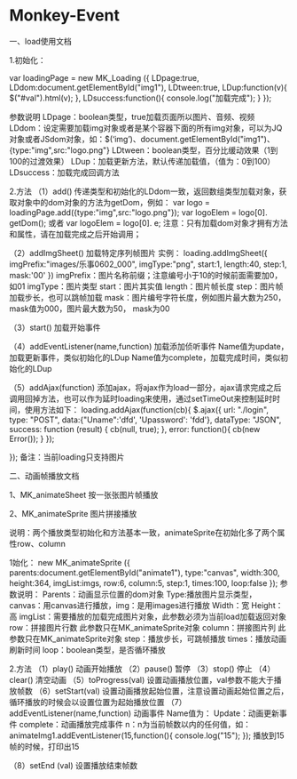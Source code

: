 # Monkey-Event

一、load使用文档

1.初始化：

var loadingPage = new MK_Loading ({
			LDpage:true,
			LDdom:document.getElementById("img1"),
			LDtween:true,
			LDup:function(v){
				$("#val").html(v);
			},
			LDsuccess:function(){
				console.log("加载完成");
			}
		});

参数说明
LDpage：boolean类型，true加载页面所以图片、音频、视频
LDdom：设定需要加载img对象或者是某个容器下面的所有img对象，可以为JQ对象或者JSdom对象，如：$(‘img’)、document.getElementById("img1")、{type:"img",src:"logo.png"}
LDtween：boolean类型，百分比缓动效果（1到100的过渡效果）
LDup：加载更新方法，默认传递加载值，（值为：0到100）
LDsuccess：加载完成回调方法

2.方法
（1）add()
传递类型和初始化的LDdom一致，返回数组类型加载对象，获取对象中的dom对象的方法为getDom，例如：
var logo = loadingPage.add({type:"img",src:"logo.png"});
var logoElem = logo[0]. getDom(); 或者
var logoElem = logo[0]. e;
注意：只有加载dom对象才拥有方法和属性，请在加载完成之后开始调用；

（2）addImgSheet()
加载特定序列帧图片
实例：
loading.addImgSheet({
		imgPrefix:"images/乐事0602_000",
		imgType:"png",
		start:1,
		length:40,
		step:1,
		mask:'00'
	})
imgPrefix：图片名称前缀；注意编号小于10的时候前面需要加0，如01
imgType：图片类型
start：图片其实值
length：图片帧长度
step：图片帧加载步长，也可以跳帧加载
mask：图片编号字符长度，例如图片最大数为250，mask值为000，图片最大数为50， mask为00

（3）start()
加载开始事件

（4）addEventListener(name,function)
加载添加侦听事件
Name值为update，加载更新事件，类似初始化的LDup
Name值为complete，加载完成时间，类似初始化的LDup

（5）addAjax(function)
添加ajax，将ajax作为load一部分，ajax请求完成之后调用回掉方法，也可以作为延时loading来使用，通过setTimeOut来控制延时时间，使用方法如下：
loading.addAjax(function(cb){
        $.ajax({
            url: "./login",
            type: "POST",
            data:{"Uname":'dfd', 'Upassword': 'fdd'},
            dataType: "JSON",
            success: function (result) {
                cb(null, true);
            },
error: function(){
	cb(new Error());
            }
        });

});
备注：当前loading只支持图片

二、动画帧播放文档

1、MK_animateSheet
按一张张图片帧播放

2、MK_animateSprite
图片拼接播放

说明：两个播放类型初始化和方法基本一致，animateSprite在初始化多了两个属性row、column

1始化：
new MK_animateSprite ({
				parents:document.getElementById("animate1"),
				type:"canvas",
				width:300,
				height:364,
				imgList:imgs,
				row:6,
				column:5,
				step:1,
				times:100,
				loop:false
			});
参数说明：
Parents：动画显示位置的dom对象
Type:播放图片显示类型，canvas：用canvas进行播放，img：是用images进行播放
Width：宽
Height：高
imgList：需要播放的加载完成图片对象，此参数必须为当前load加载返回对象
row：拼接图片行数 此参数只在MK_animateSprite对象
column：拼接图片列 此参数只在MK_animateSprite对象
step：播放步长，可跳帧播放
times：播放动画刷新时间
loop：boolean类型，是否循环播放

2.方法
（1）play()
动画开始播放
（2）pause()
暂停
（3）stop()
停止
（4）clear()
清空动画
（5）toProgress(val)
设置动画播放位置，val参数不能大于播放帧数
（6）setStart(val)
设置动画播放起始位置，注意设置动画起始位置之后，循环播放的时候会以设置位置为起始播放位置
（7）addEventListener(name,function)
动画事件
Name值为：
Update：动画更新事件
complete：动画播放完成事件
n：n为当前帧数以内的任何值，如：
animateImg1.addEventListener(15,function(){
					console.log("15");
				});
播放到15帧的时候，打印出15

（8）setEnd (val)
设置播放结束帧数
